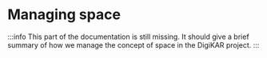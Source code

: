 # Managing space

:::info
This part of the documentation is still missing. It should give a brief summary of how we manage the concept of space in the DigiKAR project.
:::
